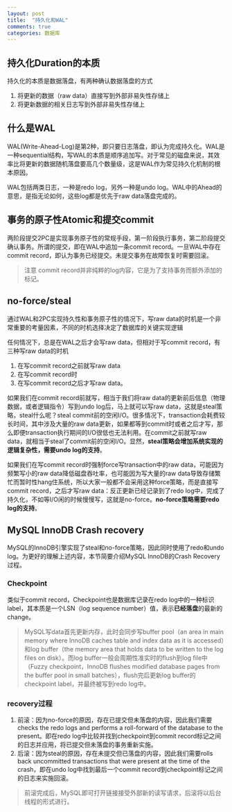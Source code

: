 ```yaml
---
layout: post
title:  "持久化和WAL"
comments: true
categories: 数据库 
---
```

## 持久化Duration的本质
持久化的本质是数据落盘，有两种确认数据落盘的方式
1. 将更新的数据（raw data）直接写到外部非易失性存储上
2. 将更新数据的相关日志写到外部非易失性存储上

## 什么是WAL
WAL(Write-Ahead-Log)是第2种，即只要日志落盘，即认为完成持久化。WAL是一种sequential结构，写WAL的本质是顺序追加写。对于常见的磁盘来说，其效率比将更新的数据随机落盘要高几个数量级，这是WAL作为常见持久化机制的根本原因。

WAL包括两类日志，一种是redo log，另外一种是undo log。WAL中的Ahead的意思，是指无论如何，这些log都是优先于raw data落盘完成的。

## 事务的原子性Atomic和提交commit
两阶段提交2PC是实现事务原子性的常规手段，第一阶段执行事务，第二阶段提交确认事务。所谓的提交，即在WAL中追加一条commit record。一旦WAL中存在commit record，即认为事务已经提交。未提交事务在故障恢复时需要回滚。

> 注意
> commit record并非纯粹的log内容，它是为了支持事务而额外添加的标记。

## no-force/steal
通过WAL和2PC实现持久性和事务原子性的情况下，写raw data的时机是一个非常重要的考量因素，不同的时机选择决定了数据库的关键实现逻辑

任何情况下，总是在WAL之后才会写raw data，但相对于写commit record，有三种写raw data的时机
1. 在写commit record之前就写raw data
2. 在写commit record时
3. 在写commit record之后才写raw data。


如果我们在commit record前就写，相当于我们将raw data的更新前后信息（物理数据，或者逻辑指令）写到undo log后，马上就可以写raw data，这就是steal策略，steal什么呢？steal commit前的空闲I/O。很多情况下，transaction会耗费较长时间，其中涉及大量的raw data更新，如果都等到commit时或者之后才写，那么即便transaction执行期间的I/O很低也无法利用。在commit之前就写raw data，就相当于steal了commit前的空闲I/O。显然，**steal策略会增加系统实现的逻辑复杂性，需要undo log的支持**。

如果我们在写commit record时强制force写transaction中的raw data，可能因为频繁写小的raw data降低磁盘吞吐率，也可能因为写大量的raw data导致存储繁忙而暂时性hang住系统，所以大家一般都不会采用这种force策略，而是直接写commit record，之后才写raw data：反正更新已经记录到了redo log中，完成了持久化，不如等I/O闲的时候慢慢写，这就是no-force。**no-force策略需要redo log的支持**。

## MySQL InnoDB Crash recovery
MySQL的InnoDB引擎实现了steal和no-force策略，因此同时使用了redo和undo log。为更好的理解上述内容，本节简要介绍MySQL InnoDB的Crash Recovery过程。

### Checkpoint
类似于commit record，Checkpoint也是数据库记录在redo log中的一种标识label，其本质是一个LSN（log sequence number）值，表示**已经落盘**的最新的change。

> MySQL写data首先更新内存，此时会同步写buffer pool（an area in main memory where InnoDB caches table and index data as it is accessed）和log buffer（the memory area that holds data to be written to the log files on disk）。而log buffer一般会周期性准实时的flush到log file中（Fuzzy checkpoint，InnoDB flushes modified database pages from the buffer pool in small batches），flush完后更新log buffer的checkpoint label，并最终被写到redo log中。

### recovery过程
1. 前滚：因为no-force的原因，存在已提交但未落盘的内容，因此我们需要checks the redo logs and performs a roll-forward of the database to the present。即在redo log中比较并找到checkpoint到commit record标记之间的日志并应用，将已提交但未落盘的事务重新实施。
2. 后滚：因为steal的原因，存在未提交但已落盘的内容，因此我们需要rolls back uncommitted transactions that were present at the time of the crash，即在undo log中找到最后一个commit record到checkpoint标记之间的日志来实施回滚。
> 前滚完成后，MySQL即可打开链接接受外部新的读写请求，后滚将以后台线程的形式进行。
